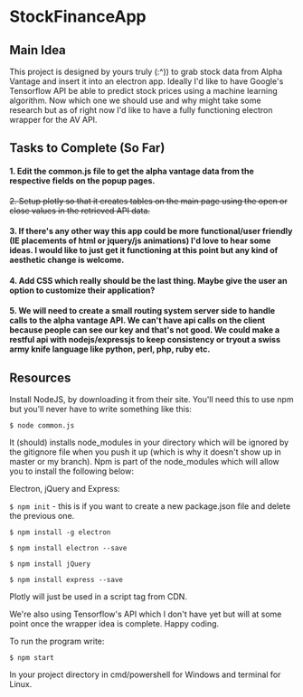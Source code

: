# StockFinanceApp

## Main Idea
This project is designed by yours truly (:^)) to grab stock data from Alpha Vantage and insert it into an electron app. Ideally I'd like to have Google's Tensorflow API be able to predict stock prices using a machine learning algorithm. Now which one we should use and why might take some research but as of right now I'd like to have a fully functioning electron wrapper for the AV API. 

## Tasks to Complete (So Far)

#### 1. Edit the common.js file to get the alpha vantage data from the respective fields on the popup pages.

~~2. Setup plotly so that it creates tables on the main page using the open or close values in the retrieved API data.~~

#### 3. If there's any other way this app could be more functional/user friendly (IE placements of html or jquery/js animations) I'd love to hear some ideas. I would like to just get it functioning at this point but any kind of aesthetic change is welcome.

#### 4. Add CSS which really should be the last thing. Maybe give the user an option to customize their application?

#### 5. We will need to create a small routing system server side to handle calls to the alpha vantage API. We can't have api calls on the client because people can see our key and that's not good. We could make a restful api with nodejs/expressjs to keep consistency or tryout a swiss army knife language like python, perl, php, ruby etc.

## Resources 

Install NodeJS, by downloading it from their site. You'll need this to use npm but you'll never have to write something like this:

` $ node common.js  `

 It (should) installs node_modules in your directory which will be ignored by the gitignore file when you push it up (which is why it doesn't show up in master or my branch). Npm is part of the node_modules which will allow you to install the following below:

 Electron, jQuery and Express:

` $ npm init ` - this is if you want to create a new package.json file and delete the previous one.

` $ npm install -g electron `

` $ npm install electron --save `

` $ npm install jQuery `

` $ npm install express --save `

Plotly will just be used in a script tag from CDN.

We're also using Tensorflow's API which I don't have yet but will at some point once the wrapper idea is complete. Happy coding. 

To run the program write:

` $ npm start ` 

In your project directory in cmd/powershell for Windows and terminal for Linux.
